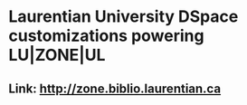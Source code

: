 # Laurentian University DSpace customizations powering LU|ZONE|UL

## Link: http://zone.biblio.laurentian.ca
